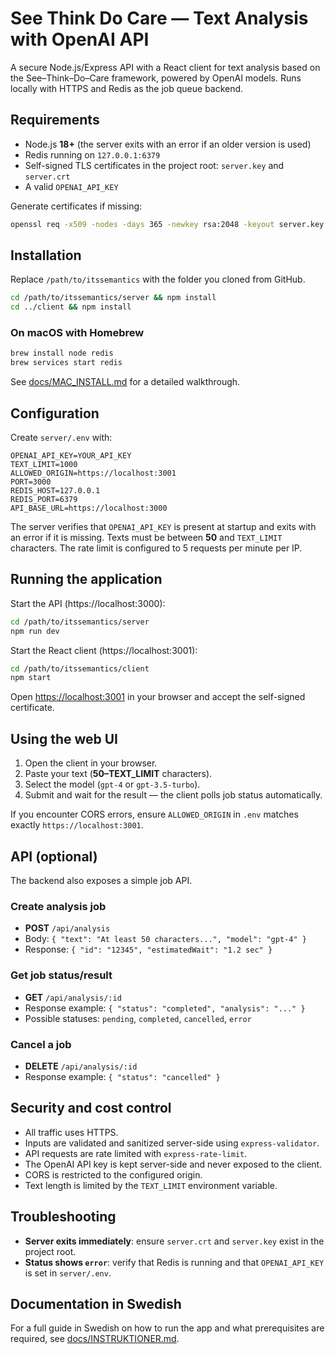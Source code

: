 # See Think Do Care — Text Analysis with OpenAI API

A secure Node.js/Express API with a React client for text analysis based on the See–Think–Do–Care framework, powered by OpenAI models. Runs locally with HTTPS and Redis as the job queue backend.

## Requirements

- Node.js **18+** (the server exits with an error if an older version is used)
- Redis running on `127.0.0.1:6379`
- Self-signed TLS certificates in the project root: `server.key` and `server.crt`
- A valid `OPENAI_API_KEY`

Generate certificates if missing:

```bash
openssl req -x509 -nodes -days 365 -newkey rsa:2048 -keyout server.key -out server.crt -subj "/CN=localhost"
```

## Installation

Replace `/path/to/itssemantics` with the folder you cloned from GitHub.

```bash
cd /path/to/itssemantics/server && npm install
cd ../client && npm install
```

### On macOS with Homebrew

```bash
brew install node redis
brew services start redis
```

See [docs/MAC_INSTALL.md](docs/MAC_INSTALL.md) for a detailed walkthrough.

## Configuration

Create `server/.env` with:

```
OPENAI_API_KEY=YOUR_API_KEY
TEXT_LIMIT=1000
ALLOWED_ORIGIN=https://localhost:3001
PORT=3000
REDIS_HOST=127.0.0.1
REDIS_PORT=6379
API_BASE_URL=https://localhost:3000
```

The server verifies that `OPENAI_API_KEY` is present at startup and exits with an error if it is missing. Texts must be between **50** and `TEXT_LIMIT` characters. The rate limit is configured to 5 requests per minute per IP.

## Running the application

Start the API (https://localhost:3000):

```bash
cd /path/to/itssemantics/server
npm run dev
```

Start the React client (https://localhost:3001):

```bash
cd /path/to/itssemantics/client
npm start
```

Open <https://localhost:3001> in your browser and accept the self-signed certificate.

## Using the web UI

1. Open the client in your browser.
2. Paste your text (**50–TEXT_LIMIT** characters).
3. Select the model (`gpt-4` or `gpt-3.5-turbo`).
4. Submit and wait for the result — the client polls job status automatically.

If you encounter CORS errors, ensure `ALLOWED_ORIGIN` in `.env` matches exactly `https://localhost:3001`.

## API (optional)

The backend also exposes a simple job API.

### Create analysis job

- **POST** `/api/analysis`
- Body: `{ "text": "At least 50 characters...", "model": "gpt-4" }`
- Response: `{ "id": "12345", "estimatedWait": "1.2 sec" }`

### Get job status/result

- **GET** `/api/analysis/:id`
- Response example: `{ "status": "completed", "analysis": "..." }`
- Possible statuses: `pending`, `completed`, `cancelled`, `error`

### Cancel a job

- **DELETE** `/api/analysis/:id`
- Response example: `{ "status": "cancelled" }`

## Security and cost control

- All traffic uses HTTPS.
- Inputs are validated and sanitized server-side using `express-validator`.
- API requests are rate limited with `express-rate-limit`.
- The OpenAI API key is kept server-side and never exposed to the client.
- CORS is restricted to the configured origin.
- Text length is limited by the `TEXT_LIMIT` environment variable.

## Troubleshooting

- **Server exits immediately**: ensure `server.crt` and `server.key` exist in the project root.
- **Status shows `error`**: verify that Redis is running and that `OPENAI_API_KEY` is set in `server/.env`.

## Documentation in Swedish

For a full guide in Swedish on how to run the app and what prerequisites are required, see [docs/INSTRUKTIONER.md](docs/INSTRUKTIONER.md).
